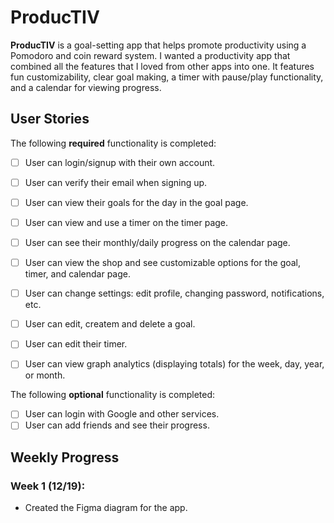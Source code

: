 # ProducTIV

**ProducTIV** is a goal-setting app that helps promote productivity using a Pomodoro and coin reward system. I wanted a productivity app that combined all the features that I loved 
from other apps into one. It features fun customizability, clear goal making, a timer with pause/play functionality, and a calendar for viewing progress.

## User Stories

The following **required** functionality is completed:

- [ ] User can login/signup with their own account.
- [ ] User can verify their email when signing up.
- [ ] User can view their goals for the day in the goal page.
- [ ] User can view and use a timer on the timer page.
- [ ] User can see their monthly/daily progress on the calendar page. 
- [ ] User can view the shop and see customizable options for the goal, timer, and calendar page.
- [ ] User can change settings: edit profile, changing password, notifications, etc.
- [ ] User can edit, createm and delete a goal.
- [ ] User can edit their timer.
- [ ] User can view graph analytics (displaying totals) for the week, day, year, or month.


The following **optional** functionality is completed:

- [ ] User can login with Google and other services.
- [ ] User can add friends and see their progress.

## Weekly Progress

### Week 1 (12/19): 
- Created the Figma diagram for the app.
